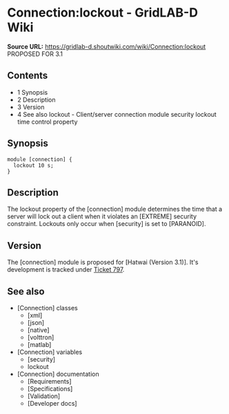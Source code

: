 # Connection:lockout - GridLAB-D Wiki

**Source URL:** https://gridlab-d.shoutwiki.com/wiki/Connection:lockout
PROPOSED FOR 3.1 

## Contents

  * 1 Synopsis
  * 2 Description
  * 3 Version
  * 4 See also
lockout \- Client/server connection module security lockout time control property 

## Synopsis
    
    
    module [connection] {
      lockout 10 s;
    }
    

## Description

The lockout property of the [connection] module determines the time that a server will lock out a client when it violates an [EXTREME] security constraint. Lockouts only occur when [security] is set to [PARANOID]. 

## Version

The [connection] module is proposed for [Hatwai (Version 3.1)]. It's development is tracked under [Ticket 797](http://sourceforge.net/p/gridlab-d/tickets/797). 

## See also

  * [Connection] classes 
    * [xml]
    * [json]
    * [native]
    * [volttron]
    * [matlab]
  * [Connection] variables 
    * [security]
    * lockout
  * [Connection] documentation 
    * [Requirements]
    * [Specifications]
    * [Validation]
    * [Developer docs]
